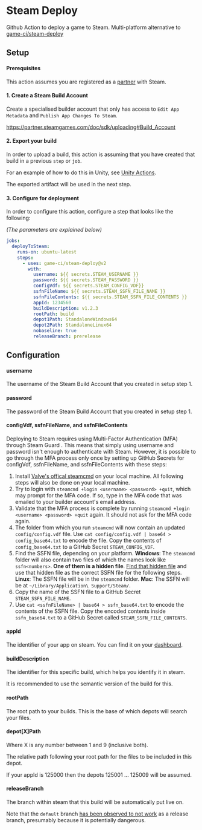# Steam Deploy

Github Action to deploy a game to Steam. Multi-platform alternative to [game-ci/steam-deploy](https://github.com/game-ci/steam-deploy) 

## Setup

#### Prerequisites

This action assumes you are registered as a [partner](https://partner.steamgames.com/) with Steam.

#### 1. Create a Steam Build Account

Create a specialised builder account that only has access to `Edit App Metadata` and `Publish App Changes To Steam`.

https://partner.steamgames.com/doc/sdk/uploading#Build_Account

#### 2. Export your build

In order to upload a build, this action is assuming that you have created that build in a previous `step` or `job`.

For an example of how to do this in Unity, see [Unity Actions](https://github.com/game-ci/unity-actions).

The exported artifact will be used in the next step.

#### 3. Configure for deployment

In order to configure this action, configure a step that looks like the following:

_(The parameters are explained below)_

```yaml
jobs:
  deployToSteam:
    runs-on: ubuntu-latest
    steps:
      - uses: game-ci/steam-deploy@v2
        with:
          username: ${{ secrets.STEAM_USERNAME }}
          password: ${{ secrets.STEAM_PASSWORD }}
          configVdf: ${{ secrets.STEAM_CONFIG_VDF}}
          ssfnFileName: ${{ secrets.STEAM_SSFN_FILE_NAME }}
          ssfnFileContents: ${{ secrets.STEAM_SSFN_FILE_CONTENTS }}
          appId: 1234560
          buildDescription: v1.2.3
          rootPath: build
          depot1Path: StandaloneWindows64
          depot2Path: StandaloneLinux64
          nobaseline: true
          releaseBranch: prerelease
```

## Configuration

#### username

The username of the Steam Build Account that you created in setup step 1.

#### password

The password of the Steam Build Account that you created in setup step 1.

#### configVdf, ssfnFileName, and ssfnFileContents

Deploying to Steam requires using Multi-Factor Authentication (MFA) through Steam Guard .
This means that simply using username and password isn't enough to authenticate with Steam.
However, it is possible to go through the MFA process only once by setting up GitHub Secrets for configVdf, ssfnFileName, and ssfnFileContents with these steps:
1. Install [Valve's offical steamcmd](https://partner.steamgames.com/doc/sdk/uploading#1) on your local machine. All following steps will also be done on your local machine.
1. Try to login with `steamcmd +login <username> <password> +quit`, which may prompt for the MFA code. If so, type in the MFA code that was emailed to your builder account's email address.
1. Validate that the MFA process is complete by running `steamcmd +login <username> <password> +quit` again. It should not ask for the MFA code again.
1. The folder from which you run `steamcmd` will now contain an updated `config/config.vdf` file. Use `cat config/config.vdf | base64 > config_base64.txt` to encode the file. Copy the contents of `config_base64.txt` to a GitHub Secret `STEAM_CONFIG_VDF`.
1. Find the SSFN file, depending on your platform. **Windows**: The `steamcmd` folder will also contain two files of which the names look like `ssfn<numbers>`. **One of them is a hidden file**. [Find that hidden file](https://support.microsoft.com/en-us/windows/view-hidden-files-and-folders-in-windows-97fbc472-c603-9d90-91d0-1166d1d9f4b5) and use that hidden file as the correct SSFN file for the following steps. **Linux**: The SSFN file will be in the `steamcmd` folder. **Mac**: The SSFN will be at `~/Library/Application\ Support/Steam/`.
1. Copy the name of the SSFN file to a GitHub Secret `STEAM_SSFN_FILE_NAME`.
1. Use `cat <ssfnFileName> | base64 > ssfn_base64.txt` to encode the contents of the SSFN file. Copy the encoded contents inside `ssfn_base64.txt` to a GitHub Secret called `STEAM_SSFN_FILE_CONTENTS`.

#### appId

The identifier of your app on steam. You can find it on your [dashboard](https://partner.steamgames.com/dashboard).

#### buildDescription

The identifier for this specific build, which helps you identify it in steam.

It is recommended to use the semantic version of the build for this.

#### rootPath

The root path to your builds. This is the base of which depots will search your files.

#### depot[X]Path

Where X is any number between 1 and 9 (inclusive both).

The relative path following your root path for the files to be included in this depot.

If your appId is 125000 then the depots 125001 ... 125009 will be assumed.

#### releaseBranch

The branch within steam that this build will be automatically put live on.

Note that the `default` branch [has been observed to not work](https://github.com/game-ci/steam-deploy/issues/19) as a release branch, presumably because it is potentially dangerous.
